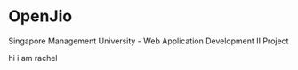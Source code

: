 # OpenJio

Singapore Management University - Web Application Development II Project

hi i am rachel
